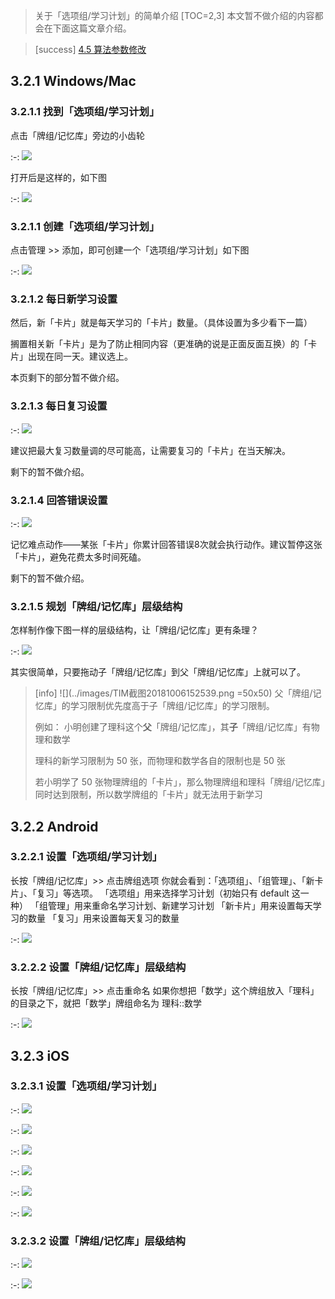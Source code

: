 
> 关于「选项组/学习计划」的简单介绍
[TOC=2,3]
本文暂不做介绍的内容都会在下面这篇文章介绍。

>[success] [4.5 算法参数修改](../advanced-operation/modify-parameter.md)

## 3.2.1 Windows/Mac

### 3.2.1.1 找到「选项组/学习计划」

点击「牌组/记忆库」旁边的小齿轮

:-: ![](../.gitbook/assets/9.22.21.59.PNG)
  
打开后是这样的，如下图

:-: ![](../.gitbook/assets/9.22.22.08.PNG)

### 3.2.1.1 创建「选项组/学习计划」

点击管理 >> 添加，即可创建一个「选项组/学习计划」如下图  


:-: ![](../.gitbook/assets/9.22.23.15.PNG)

### 3.2.1.2 每日新学习设置 

然后，新「卡片」就是每天学习的「卡片」数量。（具体设置为多少看下一篇）

搁置相关新「卡片」是为了防止相同内容（更准确的说是正面反面互换）的「卡片」出现在同一天。建议选上。

本页剩下的部分暂不做介绍。

### 3.2.1.3 每日复习设置

:-: ![](../.gitbook/assets/tim-jie-tu-20180922235504.png)

建议把最大复习数量调的尽可能高，让需要复习的「卡片」在当天解决。

剩下的暂不做介绍。

### 3.2.1.4 回答错误设置

:-: ![](../.gitbook/assets/tim-jie-tu-20180922235651.png)

记忆难点动作——某张「卡片」你累计回答错误8次就会执行动作。建议暂停这张「卡片」，避免花费太多时间死磕。

剩下的暂不做介绍。

### 3.2.1.5 规划「牌组/记忆库」层级结构

怎样制作像下图一样的层级结构，让「牌组/记忆库」更有条理？

:-: ![](../.gitbook/assets/tim-jie-tu-20180923083737.png)

其实很简单，只要拖动子「牌组/记忆库」到父「牌组/记忆库」上就可以了。

>[info] ![](../images/TIM截图20181006152539.png =50x50)
> 父「牌组/记忆库」的学习限制优先度高于子「牌组/记忆库」的学习限制。
>  
> 例如：
> 小明创建了理科这个**父**「牌组/记忆库」，其**子**「牌组/记忆库」有物理和数学
> 
> 理科的新学习限制为 50 张，而物理和数学各自的限制也是 50 张
> 
> 若小明学了 50 张物理牌组的「卡片」，那么物理牌组和理科「牌组/记忆库」同时达到限制，所以数学牌组的「卡片」就无法用于新学习



##  3.2.2 Android

### 3.2.2.1 设置「选项组/学习计划」

长按「牌组/记忆库」>> 点击牌组选项
你就会看到：「选项组」、「组管理」、「新卡片」、「复习」等选项。
「选项组」用来选择学习计划（初始只有 default 这一种）
「组管理」用来重命名学习计划、新建学习计划
「新卡片」用来设置每天学习的数量
「复习」用来设置每天复习的数量

:-: ![](../.gitbook/assets/gif_20180924094104.gif)

### 3.2.2.2 设置「牌组/记忆库」层级结构

长按「牌组/记忆库」>> 点击重命名
如果你想把「数学」这个牌组放入「理科」的目录之下，就把「数学」牌组命名为 理科::数学

:-: ![](../.gitbook/assets/gif_20180924094507.gif)

## 3.2.3 iOS

### 3.2.3.1 设置「选项组/学习计划」

:-: ![](../.gitbook/assets/e2f1b4f1cf9027ea020f2697d048f8a6.png)

:-: ![](../.gitbook/assets/eaab8a6639f26ae75b62ce8e4da9166c.png)

:-: ![](../.gitbook/assets/c4a726e2a140e0a38a9589e0351281f8.png)

:-: ![](../.gitbook/assets/1f5516686097185556453c7520643aa5.png)

:-: ![](../images/1.jpg)

:-: ![](../images/2.jpg)

### 3.2.3.2 设置「牌组/记忆库」层级结构

:-: ![](../.gitbook/assets/d759e2c9e5849ff2acb171b04778da8c.png)

:-: ![](../.gitbook/assets/018dd7d1059684591c47bfe35f64b25f.png)





